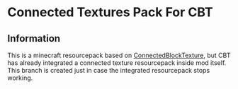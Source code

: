 # Connected Textures Pack For CBT
## Information

This is a minecraft resourcepack based on [ConnectedBlockTexture](https://github.com/Nuclearfarts/connected-block-textures), but CBT has already integrated a connected texture resourcepack inside mod itself. This branch is created just in case the integrated resourcepack stops working.

